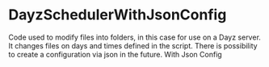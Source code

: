 # DayzSchedulerWithJsonConfig
Code used to modify files into folders, in this case for use on a Dayz server. It changes files on days and times defined in the script. There is possibility to create a configuration via json in the future. With Json Config
